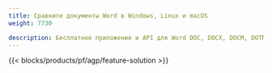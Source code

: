 ```yaml
---
title: Сравните документы Word в Windows, Linux и macOS 
weight: 7730

description: Бесплатное приложение и API для Word DOC, DOCX, DOCM, DOTM, RTF, DOT и сравнение ODT
---
```


{{< blocks/products/pf/agp/feature-solution >}} 

